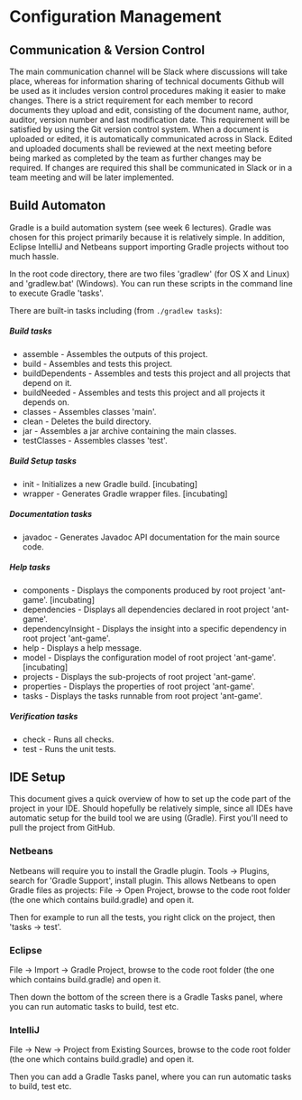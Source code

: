 # Configuration Management

## Communication & Version Control

The main communication channel will be Slack where discussions will take place, 
whereas for information sharing of technical documents Github will be used as it 
includes version control procedures making it easier to make changes. There is a strict 
requirement for each member to record documents they upload and edit, consisting of the 
document name, author, auditor, version number and last modification date. This requirement 
will be satisfied by using the Git version control system. When a document is uploaded or edited, 
it is automatically communicated across in Slack. Edited and uploaded documents shall be 
reviewed at the next meeting before being marked as completed by the team as further changes 
may be required. If changes are required this shall be communicated in Slack or in a team meeting 
and will be later implemented.

## Build Automaton

Gradle is a build automation system (see week 6 lectures). Gradle was chosen for this project primarily because it is relatively
simple. In addition, Eclipse IntelliJ and Netbeans support importing Gradle projects without too much hassle.

In the root code directory, there are two files 'gradlew' (for OS X and Linux) and 'gradlew.bat' (Windows).
You can run these scripts in the command line to execute Gradle 'tasks'.

There are built-in tasks including (from `./gradlew tasks`):

##### Build tasks
- assemble - Assembles the outputs of this project.
- build - Assembles and tests this project.
- buildDependents - Assembles and tests this project and all projects that depend on it.
- buildNeeded - Assembles and tests this project and all projects it depends on.
- classes - Assembles classes 'main'.
- clean - Deletes the build directory.
- jar - Assembles a jar archive containing the main classes.
- testClasses - Assembles classes 'test'.

##### Build Setup tasks
- init - Initializes a new Gradle build. [incubating]
- wrapper - Generates Gradle wrapper files. [incubating]

##### Documentation tasks
- javadoc - Generates Javadoc API documentation for the main source code.

##### Help tasks
- components - Displays the components produced by root project 'ant-game'. [incubating]
- dependencies - Displays all dependencies declared in root project 'ant-game'.
- dependencyInsight - Displays the insight into a specific dependency in root project 'ant-game'.
- help - Displays a help message.
- model - Displays the configuration model of root project 'ant-game'. [incubating]
- projects - Displays the sub-projects of root project 'ant-game'.
- properties - Displays the properties of root project 'ant-game'.
- tasks - Displays the tasks runnable from root project 'ant-game'.

##### Verification tasks
- check - Runs all checks.
- test - Runs the unit tests.

## IDE Setup

This document gives a quick overview of how to set up the code part of the project in your IDE. Should hopefully be relatively simple, since all IDEs have automatic setup for the build tool we are using (Gradle).
First you'll need to pull the project from GitHub.

### Netbeans

Netbeans will require you to install the Gradle plugin. Tools -> Plugins, search for 'Gradle Support', install plugin.
This allows Netbeans to open Gradle files as projects: File -> Open Project, browse to the code root folder (the one which contains build.gradle) and open it.

Then for example to run all the tests, you right click on the project, then 'tasks -> test'.

### Eclipse

File -> Import -> Gradle Project, browse to the code root folder (the one which contains build.gradle) and open it.

Then down the bottom of the screen there is a Gradle Tasks panel, where you can run automatic tasks to build, test etc.

### IntelliJ

File -> New -> Project from Existing Sources, browse to the code root folder (the one which contains build.gradle) and open it.

Then you can add a Gradle Tasks panel, where you can run automatic tasks to build, test etc.
